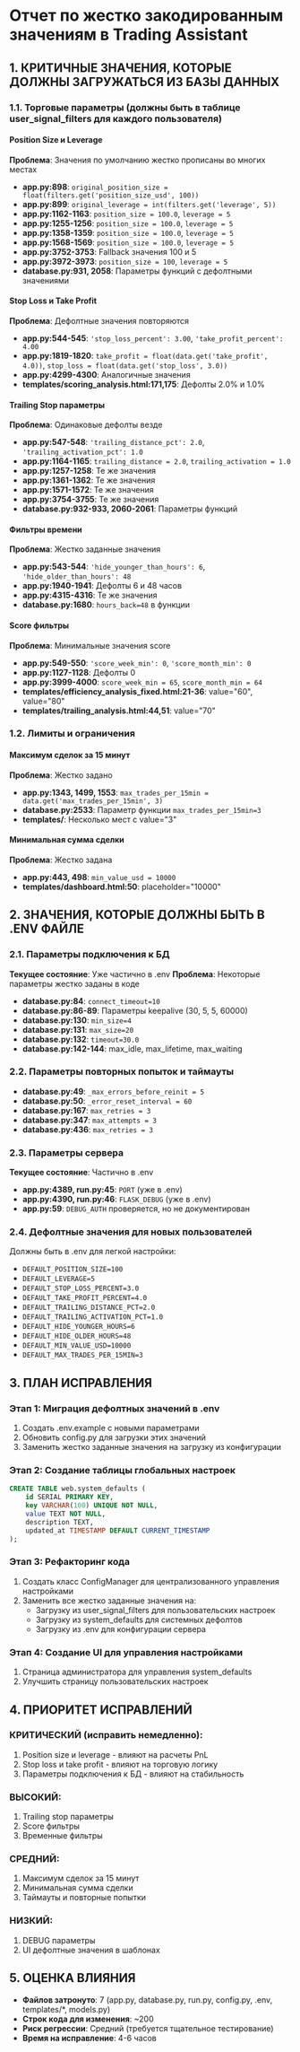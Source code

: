 # Отчет по жестко закодированным значениям в Trading Assistant

## 1. КРИТИЧНЫЕ ЗНАЧЕНИЯ, КОТОРЫЕ ДОЛЖНЫ ЗАГРУЖАТЬСЯ ИЗ БАЗЫ ДАННЫХ

### 1.1. Торговые параметры (должны быть в таблице user_signal_filters для каждого пользователя)

#### Position Size и Leverage
**Проблема**: Значения по умолчанию жестко прописаны во многих местах
- **app.py:898**: `original_position_size = float(filters.get('position_size_usd', 100))`
- **app.py:899**: `original_leverage = int(filters.get('leverage', 5))`
- **app.py:1162-1163**: `position_size = 100.0`, `leverage = 5`
- **app.py:1255-1256**: `position_size = 100.0`, `leverage = 5`
- **app.py:1358-1359**: `position_size = 100.0`, `leverage = 5`
- **app.py:1568-1569**: `position_size = 100.0`, `leverage = 5`
- **app.py:3752-3753**: Fallback значения 100 и 5
- **app.py:3972-3973**: `position_size = 100`, `leverage = 5`
- **database.py:931, 2058**: Параметры функций с дефолтными значениями

#### Stop Loss и Take Profit
**Проблема**: Дефолтные значения повторяются
- **app.py:544-545**: `'stop_loss_percent': 3.00`, `'take_profit_percent': 4.00`
- **app.py:1819-1820**: `take_profit = float(data.get('take_profit', 4.0))`, `stop_loss = float(data.get('stop_loss', 3.0))`
- **app.py:4299-4300**: Аналогичные значения
- **templates/scoring_analysis.html:171,175**: Дефолты 2.0% и 1.0%

#### Trailing Stop параметры
**Проблема**: Одинаковые дефолты везде
- **app.py:547-548**: `'trailing_distance_pct': 2.0`, `'trailing_activation_pct': 1.0`
- **app.py:1164-1165**: `trailing_distance = 2.0`, `trailing_activation = 1.0`
- **app.py:1257-1258**: Те же значения
- **app.py:1361-1362**: Те же значения
- **app.py:1571-1572**: Те же значения
- **app.py:3754-3755**: Те же значения
- **database.py:932-933, 2060-2061**: Параметры функций

#### Фильтры времени
**Проблема**: Жестко заданные значения
- **app.py:543-544**: `'hide_younger_than_hours': 6`, `'hide_older_than_hours': 48`
- **app.py:1940-1941**: Дефолты 6 и 48 часов
- **app.py:4315-4316**: Те же значения
- **database.py:1680**: `hours_back=48` в функции

#### Score фильтры
**Проблема**: Минимальные значения score
- **app.py:549-550**: `'score_week_min': 0`, `'score_month_min': 0`
- **app.py:1127-1128**: Дефолты 0
- **app.py:3999-4000**: `score_week_min = 65`, `score_month_min = 64`
- **templates/efficiency_analysis_fixed.html:21-36**: value="60", value="80"
- **templates/trailing_analysis.html:44,51**: value="70"

### 1.2. Лимиты и ограничения

#### Максимум сделок за 15 минут
**Проблема**: Жестко задано
- **app.py:1343, 1499, 1553**: `max_trades_per_15min = data.get('max_trades_per_15min', 3)`
- **database.py:2533**: Параметр функции `max_trades_per_15min=3`
- **templates/**: Несколько мест с value="3"

#### Минимальная сумма сделки
**Проблема**: Жестко задана
- **app.py:443, 498**: `min_value_usd = 10000`
- **templates/dashboard.html:50**: placeholder="10000"

## 2. ЗНАЧЕНИЯ, КОТОРЫЕ ДОЛЖНЫ БЫТЬ В .ENV ФАЙЛЕ

### 2.1. Параметры подключения к БД
**Текущее состояние**: Уже частично в .env
**Проблема**: Некоторые параметры жестко заданы в коде
- **database.py:84**: `connect_timeout=10`
- **database.py:86-89**: Параметры keepalive (30, 5, 5, 60000)
- **database.py:130**: `min_size=4`
- **database.py:131**: `max_size=20`
- **database.py:132**: `timeout=30.0`
- **database.py:142-144**: max_idle, max_lifetime, max_waiting

### 2.2. Параметры повторных попыток и таймауты
- **database.py:49**: `_max_errors_before_reinit = 5`
- **database.py:50**: `_error_reset_interval = 60`
- **database.py:167**: `max_retries = 3`
- **database.py:347**: `max_attempts = 3`
- **database.py:436**: `max_retries = 3`

### 2.3. Параметры сервера
**Текущее состояние**: Частично в .env
- **app.py:4389, run.py:45**: `PORT` (уже в .env)
- **app.py:4390, run.py:46**: `FLASK_DEBUG` (уже в .env)
- **app.py:59**: `DEBUG_AUTH` проверяется, но не документирован

### 2.4. Дефолтные значения для новых пользователей
Должны быть в .env для легкой настройки:
- `DEFAULT_POSITION_SIZE=100`
- `DEFAULT_LEVERAGE=5`
- `DEFAULT_STOP_LOSS_PERCENT=3.0`
- `DEFAULT_TAKE_PROFIT_PERCENT=4.0`
- `DEFAULT_TRAILING_DISTANCE_PCT=2.0`
- `DEFAULT_TRAILING_ACTIVATION_PCT=1.0`
- `DEFAULT_HIDE_YOUNGER_HOURS=6`
- `DEFAULT_HIDE_OLDER_HOURS=48`
- `DEFAULT_MIN_VALUE_USD=10000`
- `DEFAULT_MAX_TRADES_PER_15MIN=3`

## 3. ПЛАН ИСПРАВЛЕНИЯ

### Этап 1: Миграция дефолтных значений в .env
1. Создать .env.example с новыми параметрами
2. Обновить config.py для загрузки этих значений
3. Заменить жестко заданные значения на загрузку из конфигурации

### Этап 2: Создание таблицы глобальных настроек
```sql
CREATE TABLE web.system_defaults (
    id SERIAL PRIMARY KEY,
    key VARCHAR(100) UNIQUE NOT NULL,
    value TEXT NOT NULL,
    description TEXT,
    updated_at TIMESTAMP DEFAULT CURRENT_TIMESTAMP
);
```

### Этап 3: Рефакторинг кода
1. Создать класс ConfigManager для централизованного управления настройками
2. Заменить все жестко заданные значения на:
   - Загрузку из user_signal_filters для пользовательских настроек
   - Загрузку из system_defaults для системных дефолтов
   - Загрузку из .env для конфигурации сервера

### Этап 4: Создание UI для управления настройками
1. Страница администратора для управления system_defaults
2. Улучшить страницу пользовательских настроек

## 4. ПРИОРИТЕТ ИСПРАВЛЕНИЙ

### КРИТИЧЕСКИЙ (исправить немедленно):
1. Position size и leverage - влияют на расчеты PnL
2. Stop loss и take profit - влияют на торговую логику
3. Параметры подключения к БД - влияют на стабильность

### ВЫСОКИЙ:
1. Trailing stop параметры
2. Score фильтры
3. Временные фильтры

### СРЕДНИЙ:
1. Максимум сделок за 15 минут
2. Минимальная сумма сделки
3. Таймауты и повторные попытки

### НИЗКИЙ:
1. DEBUG параметры
2. UI дефолтные значения в шаблонах

## 5. ОЦЕНКА ВЛИЯНИЯ

- **Файлов затронуто**: 7 (app.py, database.py, run.py, config.py, .env, templates/*, models.py)
- **Строк кода для изменения**: ~200
- **Риск регрессии**: Средний (требуется тщательное тестирование)
- **Время на исправление**: 4-6 часов
